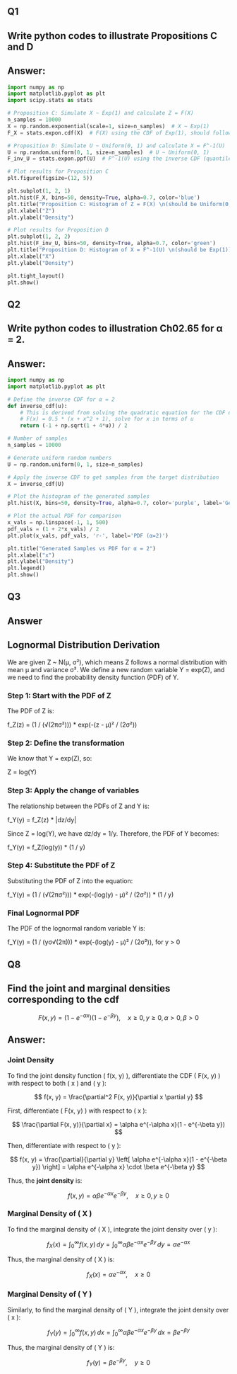 ## Q1
## Write python codes to illustrate Propositions C and D

## Answer:

```python
import numpy as np
import matplotlib.pyplot as plt
import scipy.stats as stats

# Proposition C: Simulate X ~ Exp(1) and calculate Z = F(X)
n_samples = 10000
X = np.random.exponential(scale=1, size=n_samples)  # X ~ Exp(1)
F_X = stats.expon.cdf(X)  # F(X) using the CDF of Exp(1), should follow Uniform(0,1)

# Proposition D: Simulate U ~ Uniform(0, 1) and calculate X = F^-1(U)
U = np.random.uniform(0, 1, size=n_samples)  # U ~ Uniform(0, 1)
F_inv_U = stats.expon.ppf(U)  # F^-1(U) using the inverse CDF (quantile function)

# Plot results for Proposition C
plt.figure(figsize=(12, 5))

plt.subplot(1, 2, 1)
plt.hist(F_X, bins=50, density=True, alpha=0.7, color='blue')
plt.title("Proposition C: Histogram of Z = F(X) \n(should be Uniform(0, 1))")
plt.xlabel("Z")
plt.ylabel("Density")

# Plot results for Proposition D
plt.subplot(1, 2, 2)
plt.hist(F_inv_U, bins=50, density=True, alpha=0.7, color='green')
plt.title("Proposition D: Histogram of X = F^-1(U) \n(should be Exp(1))")
plt.xlabel("X")
plt.ylabel("Density")

plt.tight_layout()
plt.show()
```
## Q2
## Write python codes to illustration Ch02.65 for α = 2.

## Answer:
```python
import numpy as np
import matplotlib.pyplot as plt

# Define the inverse CDF for α = 2
def inverse_cdf(u):
    # This is derived from solving the quadratic equation for the CDF of α = 2
    # F(x) = 0.5 * (x + x^2 + 1), solve for x in terms of u
    return (-1 + np.sqrt(1 + 4*u)) / 2

# Number of samples
n_samples = 10000

# Generate uniform random numbers
U = np.random.uniform(0, 1, size=n_samples)

# Apply the inverse CDF to get samples from the target distribution
X = inverse_cdf(U)

# Plot the histogram of the generated samples
plt.hist(X, bins=50, density=True, alpha=0.7, color='purple', label='Generated Samples')

# Plot the actual PDF for comparison
x_vals = np.linspace(-1, 1, 500)
pdf_vals = (1 + 2*x_vals) / 2
plt.plot(x_vals, pdf_vals, 'r-', label='PDF (α=2)')

plt.title("Generated Samples vs PDF for α = 2")
plt.xlabel("x")
plt.ylabel("Density")
plt.legend()
plt.show()
```
## Q3
## Answer
## Lognormal Distribution Derivation

We are given Z ~ N(μ, σ²), which means Z follows a normal distribution with mean μ and variance σ². We define a new random variable Y = exp(Z), and we need to find the probability density function (PDF) of Y.

### Step 1: Start with the PDF of Z

The PDF of Z is:

f_Z(z) = (1 / (√(2πσ²))) * exp(-(z - μ)² / (2σ²))

### Step 2: Define the transformation

We know that Y = exp(Z), so:

Z = log(Y)

### Step 3: Apply the change of variables

The relationship between the PDFs of Z and Y is:

f_Y(y) = f_Z(z) * |dz/dy|

Since Z = log(Y), we have dz/dy = 1/y. Therefore, the PDF of Y becomes:

f_Y(y) = f_Z(log(y)) * (1 / y)

### Step 4: Substitute the PDF of Z

Substituting the PDF of Z into the equation:

f_Y(y) = (1 / (√(2πσ²))) * exp(-(log(y) - μ)² / (2σ²)) * (1 / y)

### Final Lognormal PDF

The PDF of the lognormal random variable Y is:

f_Y(y) = (1 / (yσ√(2π))) * exp(-(log(y) - μ)² / (2σ²)), for y > 0

## Q8
## Find the joint and marginal densities corresponding to the cdf

$$
F(x, y) = (1 - e^{-\alpha x})(1 - e^{-\beta y}), \quad x \geq 0, y \geq 0, \alpha > 0, \beta > 0
$$

## Answer:

### Joint Density
To find the joint density function \( f(x, y) \), differentiate the CDF \( F(x, y) \) with respect to both \( x \) and \( y \):

$$
f(x, y) = \frac{\partial^2 F(x, y)}{\partial x \partial y}
$$

First, differentiate \( F(x, y) \) with respect to \( x \):

$$
\frac{\partial F(x, y)}{\partial x} = \alpha e^{-\alpha x}(1 - e^{-\beta y})
$$

Then, differentiate with respect to \( y \):

$$
f(x, y) = \frac{\partial}{\partial y} \left[ \alpha e^{-\alpha x}(1 - e^{-\beta y}) \right] = \alpha e^{-\alpha x} \cdot \beta e^{-\beta y}
$$

Thus, the **joint density** is:

$$
f(x, y) = \alpha \beta e^{-\alpha x} e^{-\beta y}, \quad x \geq 0, y \geq 0
$$

### Marginal Density of \( X \)
To find the marginal density of \( X \), integrate the joint density over \( y \):

$$
f_X(x) = \int_0^\infty f(x, y) \, dy = \int_0^\infty \alpha \beta e^{-\alpha x} e^{-\beta y} \, dy = \alpha e^{-\alpha x}
$$

Thus, the marginal density of \( X \) is:

$$
f_X(x) = \alpha e^{-\alpha x}, \quad x \geq 0
$$

### Marginal Density of \( Y \)
Similarly, to find the marginal density of \( Y \), integrate the joint density over \( x \):

$$
f_Y(y) = \int_0^\infty f(x, y) \, dx = \int_0^\infty \alpha \beta e^{-\alpha x} e^{-\beta y} \, dx = \beta e^{-\beta y}
$$

Thus, the marginal density of \( Y \) is:

$$
f_Y(y) = \beta e^{-\beta y}, \quad y \geq 0
$$

